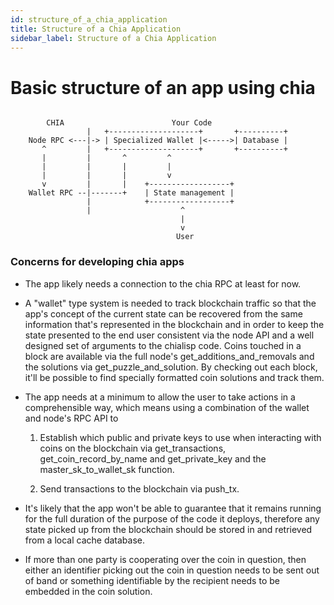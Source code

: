 ```yaml
---
id: structure_of_a_chia_application
title: Structure of a Chia Application
sidebar_label: Structure of a Chia Application
---
```


# Basic structure of an app using chia

```

        CHIA                        Your Code
                 |   +--------------------+       +----------+
    Node RPC <---|-> | Specialized Wallet |<----->| Database |
       ^         |   +--------------------+       +----------+
       |         |       ^         ^
       |         |       |         |
       |         |       |         v
       v         |       |    +------------------+
    Wallet RPC --|-------+    | State management |
                 |            +------------------+
                 |                    ^
                                      |
                                      v
                                     User
```

### Concerns for developing chia apps

- The app likely needs a connection to the chia RPC at least for now.

- A "wallet" type system is needed to track blockchain traffic so that the app's
  concept of the current state can be recovered from the same information that's
  represented in the blockchain and in order to keep the state presented to the
  end user consistent via the node API and a well designed set of arguments to
  the chialisp code. Coins touched in a block are available via the full node's
  get_additions_and_removals and the solutions via get_puzzle_and_solution. By
  checking out each block, it'll be possible to find specially formatted
  coin solutions and track them.

- The app needs at a minimum to allow the user to take actions in a comprehensible
  way, which means using a combination of the wallet and node's RPC API to

  1. Establish which public and private keys to use when interacting with coins
     on the blockchain via get_transactions, get_coin_record_by_name and
     get_private_key and the master_sk_to_wallet_sk function.

  2. Send transactions to the blockchain via push_tx.

- It's likely that the app won't be able to guarantee that it remains running for
  the full duration of the purpose of the code it deploys, therefore any state
  picked up from the blockchain should be stored in and retrieved from a local
  cache database.

- If more than one party is cooperating over the coin in question, then either an
  identifier picking out the coin in question needs to be sent out of band or
  something identifiable by the recipient needs to be embedded in the coin
  solution.
